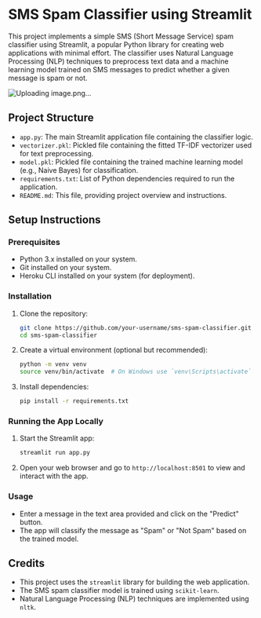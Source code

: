 

# SMS Spam Classifier using Streamlit

This project implements a simple SMS (Short Message Service) spam classifier using Streamlit, a popular Python library for creating web applications with minimal effort. The classifier uses Natural Language Processing (NLP) techniques to preprocess text data and a machine learning model trained on SMS messages to predict whether a given message is spam or not.

![Uploading image.png…]()



## Project Structure

- `app.py`: The main Streamlit application file containing the classifier logic.
- `vectorizer.pkl`: Pickled file containing the fitted TF-IDF vectorizer used for text preprocessing.
- `model.pkl`: Pickled file containing the trained machine learning model (e.g., Naive Bayes) for classification.
- `requirements.txt`: List of Python dependencies required to run the application.
- `README.md`: This file, providing project overview and instructions.

## Setup Instructions

### Prerequisites

- Python 3.x installed on your system.
- Git installed on your system.
- Heroku CLI installed on your system (for deployment).

### Installation

1. Clone the repository:
   ```bash
   git clone https://github.com/your-username/sms-spam-classifier.git
   cd sms-spam-classifier
   ```

2. Create a virtual environment (optional but recommended):
   ```bash
   python -m venv venv
   source venv/bin/activate  # On Windows use `venv\Scripts\activate`
   ```

3. Install dependencies:
   ```bash
   pip install -r requirements.txt
   ```

### Running the App Locally

1. Start the Streamlit app:
   ```bash
   streamlit run app.py
   ```

2. Open your web browser and go to `http://localhost:8501` to view and interact with the app.

### Usage

- Enter a message in the text area provided and click on the "Predict" button.
- The app will classify the message as "Spam" or "Not Spam" based on the trained model.



## Credits

- This project uses the `streamlit` library for building the web application.
- The SMS spam classifier model is trained using `scikit-learn`.
- Natural Language Processing (NLP) techniques are implemented using `nltk`.



